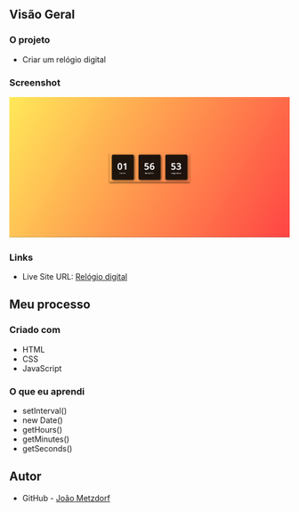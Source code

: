 ## Visão Geral

### O projeto

- Criar um relógio digital

### Screenshot

![](./relogio-digital.png)

### Links

- Live Site URL: [Relógio digital](https://relogio-digital-nu.vercel.app/)

## Meu processo

### Criado com

- HTML
- CSS
- JavaScript

### O que eu aprendi

- setInterval()
- new Date()
- getHours()
- getMinutes()
- getSeconds()

## Autor

- GitHub - [João Metzdorf](https://github.com/joaometzdorf)
